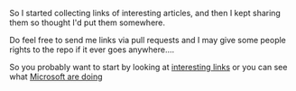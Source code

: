 So I started collecting links of interesting articles, and then I kept sharing them so thought I'd put them somewhere.

Do feel free to send me links via pull requests and I may give some people rights to the repo if it ever goes anywhere....

So you probably want to start by looking at [interesting links](interesting_links.md) or you can see what [Microsoft are doing](microsoft.md)
